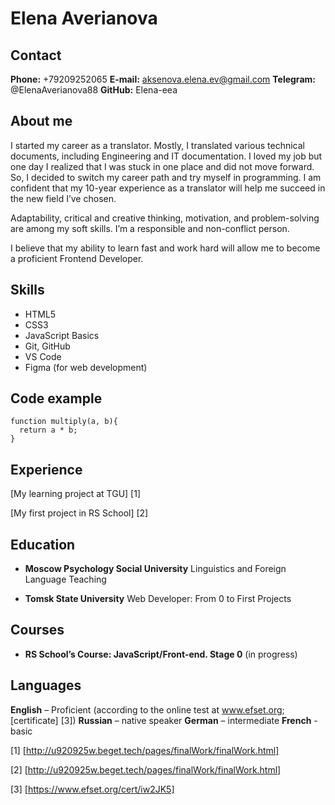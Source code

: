 # Elena Averianova


## Contact


**Phone:** +79209252065
**E-mail:** aksenova.elena.ev@gmail.com
**Telegram:** @ElenaAverianova88
**GitHub:** Elena-eea


## About me


I started my career as a translator. Mostly, I translated various technical documents, including Engineering and IT documentation. 
I loved my job but one day I realized that I was stuck in one place and did not move forward. 
So, I decided to switch my career path and try myself in programming. I am confident that my 10-year experience as a translator will help me succeed in the new field I’ve chosen.


Adaptability, critical and creative thinking, motivation, and problem-solving are among my soft skills. I’m a responsible and non-conflict person.


I believe that my ability to learn fast and work hard will allow me to become a proficient Frontend Developer.

## Skills


* HTML5
* CSS3
* JavaScript Basics
* Git, GitHub
* VS Code
* Figma (for web development)

## Code example

```
function multiply(a, b){
  return a * b;
}
```

## Experience


[My learning project at TGU] [1] 


[My first project in RS School] [2]

## Education

* **Moscow Psychology Social University**
    Linguistics and Foreign Language Teaching


* **Tomsk State University**
    Web Developer: From 0 to First Projects


## Courses
* **RS School’s Course: JavaScript/Front-end. Stage 0** (in progress)


## Languages

**English** – Proficient (according to the online test at www.efset.org; [certificate] [3])
**Russian** – native speaker
**German** – intermediate
**French** - basic


[1] [http://u920925w.beget.tech/pages/finalWork/finalWork.html]

[2] [http://u920925w.beget.tech/pages/finalWork/finalWork.html]

[3] [https://www.efset.org/cert/iw2JK5]
